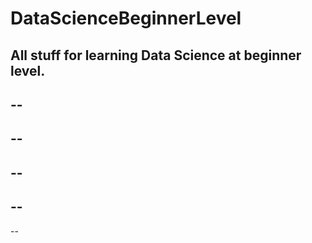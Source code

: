 # DataScienceBeginnerLevel
All stuff for learning Data Science at beginner level.
--
--
--
--
--
--
--
--
--
--
